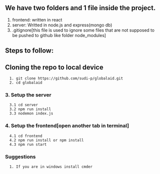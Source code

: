 ## We have two folders and 1 file inside the project.
1. frontend: written in react
2. server: Writted in node.js and express(mongo db)
3. .gitignore[this file is used to ignore some files that are not supposed to be pushed to github like folder node_modules]
## Steps to follow:
## Cloning the repo to local device
      1. git clone https://github.com/sudi-p/globalaid.git
      2. cd globalaid 
### 3. Setup the server
      3.1 cd server
      3.2 npm run install
      3.3 nodemon index.js
### 4. Setup the frontend[open another tab in terminal]
      4.1 cd frontend
      4.2 npm run install or npm install
      4.3 npm run start

### Suggestions
      1. If you are in windows install cmder
